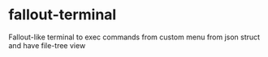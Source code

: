 # fallout-terminal
Fallout-like terminal to exec commands from custom menu from json struct and have file-tree view
